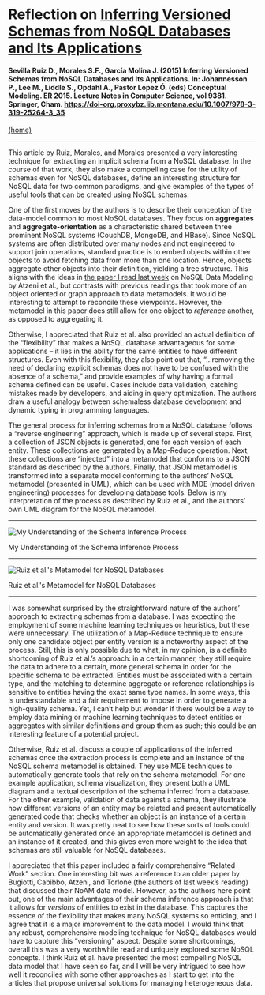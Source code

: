 # Reflection on [Inferring Versioned Schemas from NoSQL Databases and Its Applications](https://link-springer-com.proxybz.lib.montana.edu/chapter/10.1007%2F978-3-319-25264-3_35)

#### Sevilla Ruiz D., Morales S.F., García Molina J. (2015) Inferring Versioned Schemas from NoSQL Databases and Its Applications. In: Johannesson P., Lee M., Liddle S., Opdahl A., Pastor López Ó. (eds) Conceptual Modeling. ER 2015. Lecture Notes in Computer Science, vol 9381. Springer, Cham. https://doi-org.proxybz.lib.montana.edu/10.1007/978-3-319-25264-3_35

[(home)](https://beqpolk1.github.io/csci-592-spring2022/)

---

This article by Ruiz, Morales, and Morales presented a very interesting technique for extracting an implicit schema from a NoSQL database. In the course of that work, they also make a compelling case for the utility of schemas even for NoSQL databases, define an interesting structure for NoSQL data for two common paradigms, and give examples of the types of useful tools that can be created using NoSQL schemas.

One of the first moves by the authors is to describe their conception of the data-model common to most NoSQL databases. They focus on **aggregates** and **aggregate-orientation** as a characteristic shared between three prominent NoSQL systems (CouchDB, MongoDB, and HBase). Since NoSQL systems are often distributed over many nodes and not engineered to support join operations, standard practice is to embed objects within other objects to avoid fetching data from more than one location. Hence, objects aggregate other objects into their definition, yielding a tree structure. This aligns with the ideas in [the paper I read last week]( 2.1_atzeni_et_al_data_model_nosql.md) on NoSQL Data Modeling by Atzeni et al., but contrasts with previous readings that took more of an object oriented or graph approach to data metamodels. It would be interesting to attempt to reconcile these viewpoints. However, the metamodel in this paper does still allow for one object to *reference* another, as opposed to aggregating it.

Otherwise, I appreciated that Ruiz et al. also provided an actual definition of the “flexibility” that makes a NoSQL database advantageous for some applications – it lies in the ability for the same entities to have different structures. Even with this flexibility, they also point out that, “…removing the need of declaring explicit schemas does not have to be confused with the absence of a schema,” and provide examples of why having a formal schema defined can be useful. Cases include data validation, catching mistakes made by developers, and aiding in query optimization. The authors draw a useful analogy between schemaless database development and dynamic typing in programming languages.

The general process for inferring schemas from a NoSQL database follows a “reverse engineering” approach, which is made up of several steps. First, a collection of JSON objects is generated, one for each version of each entity. These collections are generated by a Map-Reduce operation. Next, these collections are “injected” into a metamodel that conforms to a JSON standard as described by the authors. Finally, that JSON metamodel is transformed into a separate model conforming to the authors’ NoSQL metamodel (presented in UML), which can be used with MDE (model driven engineering) processes for developing database tools. Below is my interpretation of the process as described by Ruiz et al., and the authors’ own UML diagram for the NoSQL metamodel.

---

![My Understanding of the Schema Inference Process](/images/2.2_inference_process.jpg)

My Understanding of the Schema Inference Process

---

![Ruiz et al.'s Metamodel for NoSQL Databases](/images/2.2_nosql_metamodel.gif)

Ruiz et al.'s Metamodel for NoSQL Databases

---

I was somewhat surprised by the straightforward nature of the authors’ approach to extracting schemas from a database. I was expecting the employment of some machine learning techniques or heuristics, but these were unnecessary. The utilization of a Map-Reduce technique to ensure only one candidate object per entity version is a noteworthy aspect of the process. Still, this is only possible due to what, in my opinion, is a definite shortcoming of Ruiz et al.’s approach: in a certain manner, they still require the data to adhere to a certain, more general schema in order for the specific schema to be extracted. Entities must be associated with a certain type, and the matching to determine aggregate or reference relationships is sensitive to entities having the exact same type names. In some ways, this is understandable and a fair requirement to impose in order to generate a high-quality schema. Yet, I can’t help but wonder if there would be a way to employ data mining or machine learning techniques to detect entities or aggregates with similar definitions and group them as such; this could be an interesting feature of a potential project.

Otherwise, Ruiz et al. discuss a couple of applications of the inferred schemas once the extraction process is complete and an instance of the NoSQL schema metamodel is obtained. They use MDE techniques to automatically generate tools that rely on the schema metamodel. For one example application, schema visualization, they present both a UML diagram and a textual description of the schema inferred from a database. For the other example, validation of data against a schema, they illustrate how different versions of an entity may be related and present automatically generated code that checks whether an object is an instance of a certain entity and version. It was pretty neat to see how these sorts of tools could be automatically generated once an appropriate metamodel is defined and an instance of it created, and this gives even more weight to the idea that schemas are still valuable for NoSQL databases.

I appreciated that this paper included a fairly comprehensive “Related Work” section. One interesting bit was a reference to an older paper by Bugiotti, Cabibbo, Atzeni, and Torlone (the authors of last week’s reading) that discussed their NoAM data model. However, as the authors here point out, one of the main advantages of their schema inference approach is that it allows for *versions* of entities to exist in the database. This captures the essence of the flexibility that makes many NoSQL systems so enticing, and I agree that it is a major improvement to the data model. I would think that any robust, comprehensive modeling technique for NoSQL databases would have to capture this “versioning” aspect. Despite some shortcomings, overall this was a very worthwhile read and uniquely explored some NoSQL concepts. I think Ruiz et al. have presented the most compelling NoSQL data model that I have seen so far, and I will be very intrigued to see how well it reconciles with some other approaches as I start to get into the articles that propose universal solutions for managing heterogeneous data.
